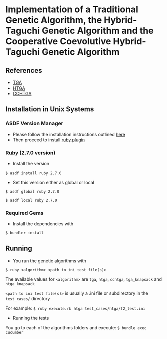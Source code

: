 # Implementation of a Traditional Genetic Algorithm, the Hybrid-Taguchi Genetic Algorithm and the Cooperative Coevolutive Hybrid-Taguchi Genetic Algorithm

## References
- [TGA](http://eisc.univalle.edu.co/~angarcia/ce/ce_clases/ce-02_GA.pdf)
- [HTGA](https://pdfs.semanticscholar.org/9798/536bb2654af9f0fe668a28694ae3ea514b88.pdf)
- [CCHTGA](http://www.nt.ntnu.no/users/skoge/prost/proceedings/ifac2014/media/files/2299.pdf)

## Installation in Unix Systems
### ASDF Version Manager

- Please follow the installation instructions outlined [here](https://asdf-vm.com/#/core-manage-asdf-vm)
- Then proceed to install [ruby plugin](https://asdf-vm.com/#/core-manage-asdf-vm)


### Ruby (2.7.0 version)

- Install the version

`$ asdf install ruby 2.7.0`

- Set this version either as global or local

`$ asdf global ruby 2.7.0`

`$ asdf local ruby 2.7.0`


### Required Gems

- Install the dependencies with

`$ bundler install`

## Running

- You run the genetic algorithms with

`$ ruby <algorithm> <path to ini test file(s)>`

The available values for `<algorithm>` are `tga`, `htga`, `cchtga`, `tga_knapsack` and `htga_knapsack`

`<path to ini test file(s)>` is usually a .ini file or subdirectory in the `test_cases/` directory

For example: `$ ruby execute.rb htga test_cases/htga/f2_test.ini`

- Running the tests

You go to each of the algorithms folders and execute: `$ bundle exec cucumber`


